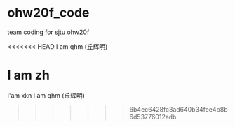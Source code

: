 # ohw20f_code
team coding for sjtu ohw20f


<<<<<<< HEAD
I am qhm (丘辉明)

I am zh
=======
I'am xkn
I am qhm (丘辉明)
>>>>>>> 6b4ec6428fc3ad640b34fee4b8b6d53776012adb
